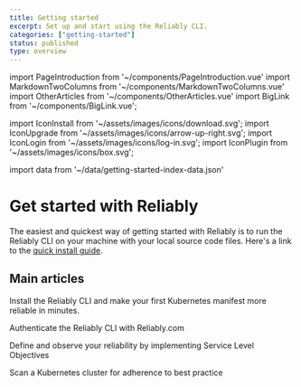 ```yaml
---
title: Getting started
excerpt: Set up and start using the Reliably CLI.
categories: ["getting-started"]
status: published
type: overview
---
```

import PageIntroduction from '~/components/PageIntroduction.vue'
import MarkdownTwoColumns from '~/components/MarkdownTwoColumns.vue'
import OtherArticles from '~/components/OtherArticles.vue'
import BigLink from '~/components/BigLink.vue';

import IconInstall from '~/assets/images/icons/download.svg';
import IconUpgrade from '~/assets/images/icons/arrow-up-right.svg';
import IconLogin from '~/assets/images/icons/log-in.svg';
import IconPlugin from '~/assets/images/icons/box.svg';

import data from '~/data/getting-started-index-data.json'

# Get started with Reliably

<PageIntroduction>
  The easiest and quickest way of getting started with Reliably is to run the Reliably CLI on your machine with your local source code files. Here's a link to the  <a href="/docs/getting-started/install/#quick-install-guide">quick install guide</a>.
</PageIntroduction>

## Main articles

<MarkdownTwoColumns>
  <BigLink to="/getting-started/install/" :external="false" :dark="true">
    <template v-slot:header>
      Install Reliably
    </template>
    <template v-slot:icon>
      <IconInstall />
    </template>
    <p>Install the Reliably CLI and make your first Kubernetes manifest more reliable in minutes.</p>
  </BigLink>
  <BigLink to="/getting-started/login/" :external="false" :dark="true">
    <template v-slot:header>
      Login to Reliably
    </template>
    <template v-slot:icon>
      <IconLogin />
    </template>
    <p>Authenticate the Reliably CLI with Reliably.com</p>
  </BigLink>
  <BigLink to="/getting-started/slos/" :external="false" :dark="true">
    <template v-slot:header>
      Define and Observe your Reliability
    </template>
    <template v-slot:icon>
      <IconLogin />
    </template>
    <p>Define and observe your reliability by implementing Service Level Objectives</p>
  </BigLink>
  <BigLink to="/getting-started/scanning-k8s/" :external="false" :dark="true">
    <template v-slot:header>
      Applying 'best practice' to Kubernetes
    </template>
    <template v-slot:icon>
      <IconLogin />
    </template>
    <p>Scan a Kubernetes cluster for adherence to best practice</p>
  </BigLink>
</MarkdownTwoColumns>

